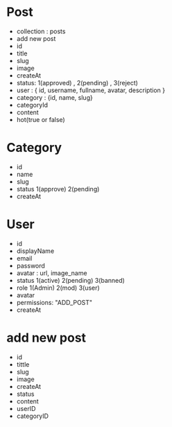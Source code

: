 # Post

- collection : posts
- add new post
- id
- title
- slug
- image
- createAt
- status: 1(approved) , 2(pending) , 3(reject)
- user : { id, username, fullname, avatar, description }
- category : {id, name, slug}
- categoryId
- content
- hot(true or false)

# Category

- id
- name
- slug
- status 1(approve) 2(pending)
- createAt

# User

- id
- displayName
- email
- password
- avatar : url, image_name
- status 1(active) 2(pending) 3(banned)
- role 1(Admin) 2(mod) 3(user)
- avatar
- permissions: "ADD_POST"
- createAt

# add new post

- id
- tittle
- slug
- image
- createAt
- status
- content
- userID
- categoryID
